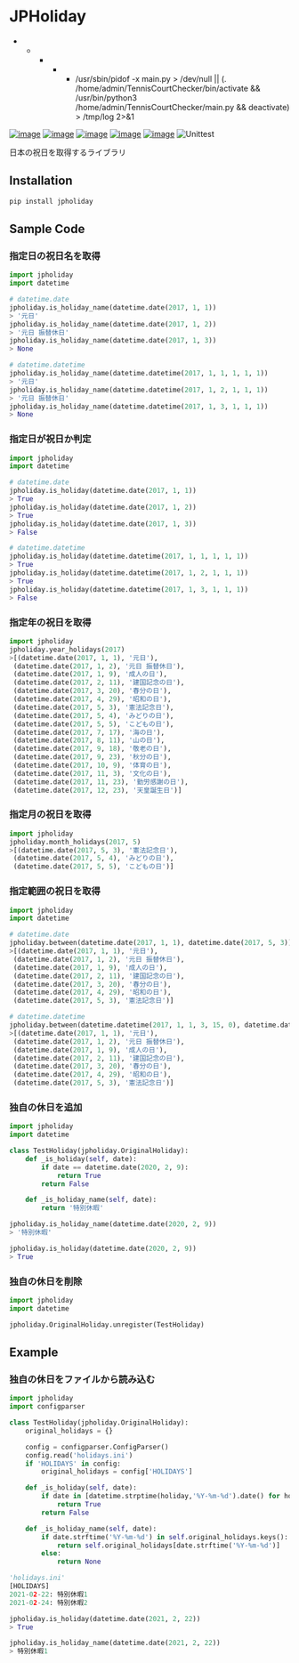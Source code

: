 # JPHoliday


* * * * * /usr/sbin/pidof -x main.py > /dev/null || (. /home/admin/TennisCourtChecker/bin/activate && /usr/bin/python3 /home/admin/TennisCourtChecker/main.py && deactivate) > /tmp/log 2>&1



[![image](https://img.shields.io/pypi/v/jpholiday.svg)](https://pypi.org/project/jpholiday/)
[![image](https://img.shields.io/pypi/l/jpholiday.svg)](https://pypi.org/project/jpholiday/)
[![image](https://img.shields.io/pypi/pyversions/jpholiday.svg)](https://pypi.org/project/jpholiday/)
[![image](https://img.shields.io/github/contributors/lalcs/jpholiday.svg)](https://github.com/lalcs/jpholiday/graphs/contributors)
[![image](https://img.shields.io/pypi/dm/jpholiday)](https://pypistats.org/packages/jpholiday)
![Unittest](https://github.com/Lalcs/jpholiday/workflows/Unittest/badge.svg)

日本の祝日を取得するライブラリ

## Installation


```bash
pip install jpholiday
```

## Sample Code
### 指定日の祝日名を取得
```python
import jpholiday
import datetime

# datetime.date
jpholiday.is_holiday_name(datetime.date(2017, 1, 1))
> '元日'
jpholiday.is_holiday_name(datetime.date(2017, 1, 2))
> '元日 振替休日'
jpholiday.is_holiday_name(datetime.date(2017, 1, 3))
> None

# datetime.datetime
jpholiday.is_holiday_name(datetime.datetime(2017, 1, 1, 1, 1, 1))
> '元日'
jpholiday.is_holiday_name(datetime.datetime(2017, 1, 2, 1, 1, 1))
> '元日 振替休日'
jpholiday.is_holiday_name(datetime.datetime(2017, 1, 3, 1, 1, 1))
> None
```

### 指定日が祝日か判定
```python
import jpholiday
import datetime

# datetime.date
jpholiday.is_holiday(datetime.date(2017, 1, 1))
> True
jpholiday.is_holiday(datetime.date(2017, 1, 2))
> True
jpholiday.is_holiday(datetime.date(2017, 1, 3))
> False

# datetime.datetime
jpholiday.is_holiday(datetime.datetime(2017, 1, 1, 1, 1, 1))
> True
jpholiday.is_holiday(datetime.datetime(2017, 1, 2, 1, 1, 1))
> True
jpholiday.is_holiday(datetime.datetime(2017, 1, 3, 1, 1, 1))
> False
```

### 指定年の祝日を取得
```python
import jpholiday
jpholiday.year_holidays(2017)
>[(datetime.date(2017, 1, 1), '元日'),
 (datetime.date(2017, 1, 2), '元日 振替休日'),
 (datetime.date(2017, 1, 9), '成人の日'),
 (datetime.date(2017, 2, 11), '建国記念の日'),
 (datetime.date(2017, 3, 20), '春分の日'),
 (datetime.date(2017, 4, 29), '昭和の日'),
 (datetime.date(2017, 5, 3), '憲法記念日'),
 (datetime.date(2017, 5, 4), 'みどりの日'),
 (datetime.date(2017, 5, 5), 'こどもの日'),
 (datetime.date(2017, 7, 17), '海の日'),
 (datetime.date(2017, 8, 11), '山の日'),
 (datetime.date(2017, 9, 18), '敬老の日'),
 (datetime.date(2017, 9, 23), '秋分の日'),
 (datetime.date(2017, 10, 9), '体育の日'),
 (datetime.date(2017, 11, 3), '文化の日'),
 (datetime.date(2017, 11, 23), '勤労感謝の日'),
 (datetime.date(2017, 12, 23), '天皇誕生日')]
```

### 指定月の祝日を取得
```python
import jpholiday
jpholiday.month_holidays(2017, 5)
>[(datetime.date(2017, 5, 3), '憲法記念日'),
 (datetime.date(2017, 5, 4), 'みどりの日'),
 (datetime.date(2017, 5, 5), 'こどもの日')]
```

### 指定範囲の祝日を取得
```python
import jpholiday
import datetime

# datetime.date
jpholiday.between(datetime.date(2017, 1, 1), datetime.date(2017, 5, 3))
>[(datetime.date(2017, 1, 1), '元日'),
 (datetime.date(2017, 1, 2), '元日 振替休日'),
 (datetime.date(2017, 1, 9), '成人の日'),
 (datetime.date(2017, 2, 11), '建国記念の日'),
 (datetime.date(2017, 3, 20), '春分の日'),
 (datetime.date(2017, 4, 29), '昭和の日'),
 (datetime.date(2017, 5, 3), '憲法記念日')]

# datetime.datetime
jpholiday.between(datetime.datetime(2017, 1, 1, 3, 15, 0), datetime.datetime(2017, 5, 3, 12, 30, 12))
>[(datetime.date(2017, 1, 1), '元日'),
 (datetime.date(2017, 1, 2), '元日 振替休日'),
 (datetime.date(2017, 1, 9), '成人の日'),
 (datetime.date(2017, 2, 11), '建国記念の日'),
 (datetime.date(2017, 3, 20), '春分の日'),
 (datetime.date(2017, 4, 29), '昭和の日'),
 (datetime.date(2017, 5, 3), '憲法記念日')]
```

### 独自の休日を追加
```python
import jpholiday
import datetime

class TestHoliday(jpholiday.OriginalHoliday):
    def _is_holiday(self, date):
        if date == datetime.date(2020, 2, 9):
            return True
        return False

    def _is_holiday_name(self, date):
        return '特別休暇'

jpholiday.is_holiday_name(datetime.date(2020, 2, 9))
> '特別休暇'

jpholiday.is_holiday(datetime.date(2020, 2, 9))
> True
```

### 独自の休日を削除
```python
import jpholiday
import datetime

jpholiday.OriginalHoliday.unregister(TestHoliday)
```

## Example

### 独自の休日をファイルから読み込む
```python
import jpholiday
import configparser

class TestHoliday(jpholiday.OriginalHoliday):
    original_holidays = {}

    config = configparser.ConfigParser()
    config.read('holidays.ini')
    if 'HOLIDAYS' in config:
        original_holidays = config['HOLIDAYS']

    def _is_holiday(self, date):
        if date in [datetime.strptime(holiday,'%Y-%m-%d').date() for holiday in self.original_holidays.keys()]:
            return True
        return False

    def _is_holiday_name(self, date):
        if date.strftime('%Y-%m-%d') in self.original_holidays.keys():
            return self.original_holidays[date.strftime('%Y-%m-%d')]
        else:
            return None

'holidays.ini'
[HOLIDAYS]
2021-02-22: 特別休暇1
2021-02-24: 特別休暇2

jpholiday.is_holiday(datetime.date(2021, 2, 22))
> True

jpholiday.is_holiday_name(datetime.date(2021, 2, 22))
> 特別休暇1
```
